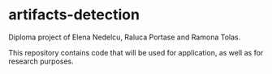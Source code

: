# artifacts-detection

Diploma project of Elena Nedelcu, Raluca Portase and Ramona Tolas.

This repository contains code that will be used for application, as well as for research purposes.
